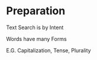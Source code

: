 # Preparation

Text Search is by Intent

Words have many Forms

E.G. Capitalization, Tense, Plurality
